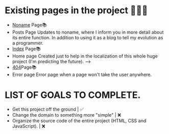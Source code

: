 # Existing pages in the project 📂📂📂
- [Noname](https://github.com/shadoww-dev/noname/tree/main/static/noname.html) Page📚
- Posts Page  Updates to noname, where I inform you in more detail about its entire function. In addition to using it as a blog to tell my evolution as a programmer.
- [Index](https://github.com/shadoww-dev/noname/tree/main/static/index.html) Page📚
- Home page Created just to help in the localization of this whole huge project (I'm predicting the future). -->
- [404](https://github.com/shadoww-dev/noname/tree/main/static/404.html)Page📚
- Error page Error page when a page won't take the user anywhere. 

# LIST OF GOALS TO COMPLETE.
- Get this project off the ground | ✅ 
- Change the domain to something more "simple" | ❌
- Organize the source code of the entire project (HTML, CSS and JavaScript). | ❌

